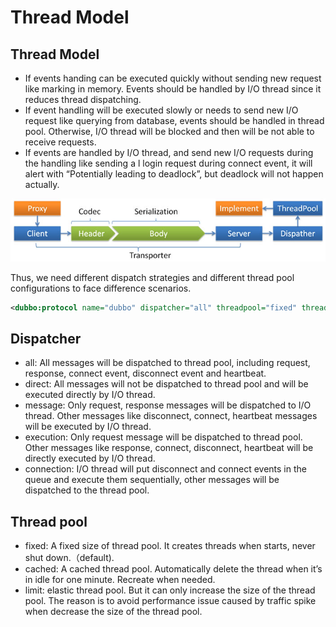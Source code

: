 

# Thread Model

## Thread Model

* If events handing can be executed quickly without sending new request like marking in memory. Events should be handled by I/O thread since it reduces thread dispatching.
* If event handling will be executed slowly or needs to send new I/O request like querying from database, events should be handled in thread pool. Otherwise, I/O thread will be blocked and then will be not able to receive requests.
* If events are handled by I/O thread, and send new I/O requests during the handling like sending a l login request during connect event, it will alert with “Potentially leading to deadlock”, but deadlock will not happen actually.



![dubbo-protocol](../sources/images/dubbo-protocol.jpg)


Thus, we need different dispatch strategies and different thread pool configurations to face difference scenarios. 

```xml
<dubbo:protocol name="dubbo" dispatcher="all" threadpool="fixed" threads="100" />
```

## Dispatcher

* all: All messages will be dispatched to thread pool, including request, response, connect event, disconnect event and heartbeat. 
* direct: All messages will not be dispatched to thread pool and will be executed directly by I/O thread.
* message: Only request, response messages will be dispatched to I/O thread. Other messages like disconnect, connect, heartbeat messages will be executed by I/O thread.
* execution: Only request message will be dispatched to thread pool. Other messages like response, connect, disconnect, heartbeat will be directly executed by I/O thread.
* connection: I/O thread will put disconnect and connect events in the queue and execute them sequentially, other messages will be dispatched to the thread pool.

## Thread pool

* fixed: A fixed size of thread pool. It creates threads when starts, never shut down.（default).
* cached: A cached thread pool. Automatically delete the thread when it’s in idle for one minute. Recreate when needed. 
* limit: elastic thread pool. But it can only increase the size of the thread pool. The reason is to avoid performance issue caused by traffic spike when decrease the size of the thread pool.
